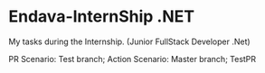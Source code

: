 # Endava-InternShip .NET
My tasks during the Internship. (Junior FullStack Developer .Net)

PR Scenario: Test branch;
Action Scenario: Master branch;
TestPR
